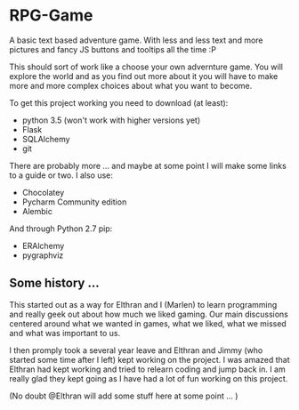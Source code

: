 # RPG-Game

A basic text based adventure game. With less and less text and more pictures and fancy JS buttons and tooltips all the time :P

This should sort of work like a choose your own advernture game. You will explore the world and as you find out more about it you will have to make more and more complex choices about what you want to become.

To get this project working you need to download (at least):
- python 3.5 (won't work with higher versions yet)
- Flask
- SQLAlchemy
- git

There are probably more ... and maybe at some point I will make some links to a guide or two.
I also use:
- Chocolatey
- Pycharm Community edition
- Alembic

And through Python 2.7 pip:
- ERAlchemy
- pygraphviz

## Some history ...
This started out as a way for Elthran and I (Marlen) to learn programming and really geek out about how much we liked gaming. Our main discussions centered around what we wanted in games, what we liked, what we missed and what was important to us.

I then promply took a several year leave and Elthran and Jimmy (who started some time after I left) kept working on the project. I was amazed that Elthran had kept working and tried to relearn coding and jump back in. I am really glad they kept going as I have had a lot of fun working on this project.

(No doubt @Elthran will add some stuff here at some point ... )
